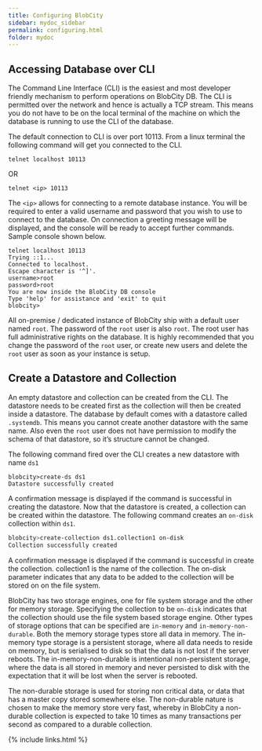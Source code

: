 ```yaml
---
title: Configuring BlobCity
sidebar: mydoc_sidebar
permalink: configuring.html
folder: mydoc
---
```


## Accessing Database over CLI

The Command Line Interface (CLI) is the easiest and most developer friendly mechanism to perform operations on BlobCity DB. The CLI is permitted over the network and hence is actually a TCP stream. This means you do not have to be on the local terminal of the machine on which the database is running to use the CLI of the database.

The default connection to CLI is over port 10113. From a linux terminal the following command will get you connected to the CLI.

```shell
telnet localhost 10113
```
OR

```shell
telnet <ip> 10113
```
The `<ip>` allows for connecting to a remote database instance. You will be required to enter a valid username and password that you wish to use to connect to the database. On connection a greeting message will be displayed, and the console will be ready to accept further commands. Sample console shown below.

```
telnet localhost 10113
Trying ::1...
Connected to localhost.
Escape character is '^]'.
username>root
password>root
You are now inside the BlobCity DB console
Type 'help' for assistance and 'exit' to quit
blobcity>
```
All on-premise / dedicated instance of BlobCity ship with a default user named `root`. The password of the `root` user is also `root`. The root user has full administrative rights on the database. It is highly recommended that you change the password of the `root` user, or create new users and delete the `root` user as soon as your instance is setup.

## Create a Datastore and Collection

An empty datastore and collection can be created from the CLI. The datastore needs to be created first as the collection will then be created inside a datastore. The database by default comes with a datastore called `.systemdb`. This means you cannot create another datastore with the same name. Also even the `root` user does not have permission to modify the schema of that datastore, so it’s structure cannot be changed.

The following command fired over the CLI creates a new datastore with name `ds1` 

```shell
blobcity>create-ds ds1
Datastore successfully created
```

A confirmation message is displayed if the command is successful in creating the datastore. Now that the datastore is created, a collection can be created within the datastore. The following command creates an `on-disk` collection within `ds1`.

```bash
blobcity>create-collection ds1.collection1 on-disk
Collection successfully created
```

A confirmation message is displayed if the command is successful in create the collection. collection1 is the name of the collection. The on-disk parameter indicates that any data to be added to the collection will be stored on on the file system.

BlobCity has two storage engines, one for file system storage and the other for memory storage. Specifying the collection to be `on-disk` indicates that the collection should use the file system based storage engine. Other types of storage options that can be specified are `in-memory` and `in-memory-non-durable`. Both the memory storage types store all data in memory. The in-memory type storage is a persistent storage, where all data needs to reside on memory, but is serialised to disk so that the data is not lost if the server reboots. The in-memory-non-durable is intentional non-persistent storage, where the data is all stored in memory and never persisted to disk with the expectation that it will be lost when the server is rebooted.

The non-durable storage is used for storing non critical data, or data that has a master copy stored somewhere else. The non-durable nature is chosen to make the memory store very fast, whereby in BlobCity a non-durable collection is expected to take 10 times as many transactions per second as compared to a durable collection.


{% include links.html %}
